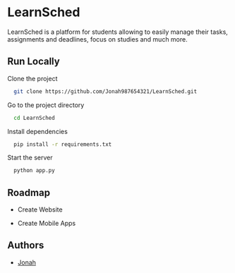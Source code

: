 
# LearnSched

LearnSched is a platform for students allowing to easily manage their tasks, assignments and deadlines, focus on studies and much more.

## Run Locally

Clone the project

```bash
  git clone https://github.com/Jonah987654321/LearnSched.git
```

Go to the project directory

```bash
  cd LearnSched
```

Install dependencies

```bash
  pip install -r requirements.txt
```

Start the server

```bash
  python app.py
```


## Roadmap

- Create Website

- Create Mobile Apps


## Authors

- [Jonah](https://www.github.com/Jonah987654321)

